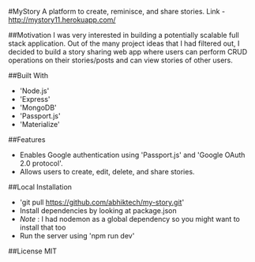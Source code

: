 #MyStory
A platform to create, reminisce, and share stories. 
Link - http://mystory11.herokuapp.com/

##Motivation
I was very interested in building a potentially scalable full stack application. Out of the many project ideas that I had filtered out, I decided to build a story sharing web app where users can perform CRUD operations on their stories/posts and can view stories of other users.

##Built With
- 'Node.js'
- 'Express'
- 'MongoDB'
- 'Passport.js'
- 'Materialize'

##Features
- Enables Google authentication using 'Passport.js' and 'Google OAuth 2.0 protocol'.
- Allows users to create, edit, delete, and share stories.

##Local Installation
- 'git pull https://github.com/abhiktech/my-story.git'
- Install dependencies by looking at package.json 
- *Note* : I had nodemon as a global dependency so you might want to install that too
- Run the server using 'npm run dev'

##License
MIT 


